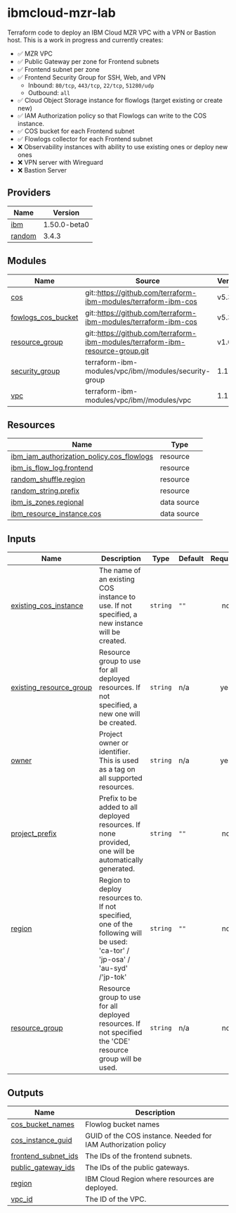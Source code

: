 # ibmcloud-mzr-lab

Terraform code to deploy an IBM Cloud MZR VPC with a VPN or Bastion host. This is a work in progress and currently creates:

 - :white_check_mark:  MZR VPC 
 - :white_check_mark:  Public Gateway per zone for Frontend subnets
 - :white_check_mark:  Frontend subnet per zone 
 - :white_check_mark:  Frontend Security Group for SSH, Web, and VPN
    - Inbound: `80/tcp`, `443/tcp`, `22/tcp`, `51280/udp`
    - Outbound: `all`
 - :white_check_mark:  Cloud Object Storage instance for flowlogs (target existing or create new)
 - :white_check_mark:  IAM Authorization policy so that Flowlogs can write to the COS instance.
 - :white_check_mark:  COS bucket for each Frontend subnet  
 - :white_check_mark:  Flowlogs collector for each Frontend subnet 
 - :x: Observability instances with ability to use existing ones or deploy new ones
 - :x: VPN server with Wireguard 
 - :x: Bastion Server 

## Providers

| Name | Version |
|------|---------|
| <a name="provider_ibm"></a> [ibm](#provider\_ibm) | 1.50.0-beta0 |
| <a name="provider_random"></a> [random](#provider\_random) | 3.4.3 |

## Modules

| Name | Source | Version |
|------|--------|---------|
| <a name="module_cos"></a> [cos](#module\_cos) | git::https://github.com/terraform-ibm-modules/terraform-ibm-cos | v5.3.1 |
| <a name="module_fowlogs_cos_bucket"></a> [fowlogs\_cos\_bucket](#module\_fowlogs\_cos\_bucket) | git::https://github.com/terraform-ibm-modules/terraform-ibm-cos | v5.3.1 |
| <a name="module_resource_group"></a> [resource\_group](#module\_resource\_group) | git::https://github.com/terraform-ibm-modules/terraform-ibm-resource-group.git | v1.0.5 |
| <a name="module_security_group"></a> [security\_group](#module\_security\_group) | terraform-ibm-modules/vpc/ibm//modules/security-group | 1.1.1 |
| <a name="module_vpc"></a> [vpc](#module\_vpc) | terraform-ibm-modules/vpc/ibm//modules/vpc | 1.1.1 |

## Resources

| Name | Type |
|------|------|
| [ibm_iam_authorization_policy.cos_flowlogs](https://registry.terraform.io/providers/IBM-Cloud/ibm/1.50.0-beta0/docs/resources/iam_authorization_policy) | resource |
| [ibm_is_flow_log.frontend](https://registry.terraform.io/providers/IBM-Cloud/ibm/1.50.0-beta0/docs/resources/is_flow_log) | resource |
| [random_shuffle.region](https://registry.terraform.io/providers/hashicorp/random/latest/docs/resources/shuffle) | resource |
| [random_string.prefix](https://registry.terraform.io/providers/hashicorp/random/latest/docs/resources/string) | resource |
| [ibm_is_zones.regional](https://registry.terraform.io/providers/IBM-Cloud/ibm/1.50.0-beta0/docs/data-sources/is_zones) | data source |
| [ibm_resource_instance.cos](https://registry.terraform.io/providers/IBM-Cloud/ibm/1.50.0-beta0/docs/data-sources/resource_instance) | data source |

## Inputs

| Name | Description | Type | Default | Required |
|------|-------------|------|---------|:--------:|
| <a name="input_existing_cos_instance"></a> [existing\_cos\_instance](#input\_existing\_cos\_instance) | The name of an existing COS instance to use. If not specified, a new instance will be created. | `string` | `""` | no |
| <a name="input_existing_resource_group"></a> [existing\_resource\_group](#input\_existing\_resource\_group) | Resource group to use for all deployed resources. If not specified, a new one will be created. | `string` | n/a | yes |
| <a name="input_owner"></a> [owner](#input\_owner) | Project owner or identifier. This is used as a tag on all supported resources. | `string` | n/a | yes |
| <a name="input_project_prefix"></a> [project\_prefix](#input\_project\_prefix) | Prefix to be added to all deployed resources. If none provided, one will be automatically generated. | `string` | `""` | no |
| <a name="input_region"></a> [region](#input\_region) | Region to deploy resources to. If not specified, one of the following will be used: 'ca-tor' / 'jp-osa' / 'au-syd' /'jp-tok' | `string` | `""` | no |
| <a name="input_resource_group"></a> [resource\_group](#input\_resource\_group) | Resource group to use for all deployed resources. If not specified the 'CDE' resource group will be used. | `string` | n/a | no |

## Outputs

| Name | Description |
|------|-------------|
| <a name="output_cos_bucket_names"></a> [cos\_bucket\_names](#output\_cos\_bucket\_names) | Flowlog bucket names |
| <a name="output_cos_instance_guid"></a> [cos\_instance\_guid](#output\_cos\_instance\_guid) | GUID of the COS instance. Needed for IAM Authorization policy |
| <a name="output_frontend_subnet_ids"></a> [frontend\_subnet\_ids](#output\_frontend\_subnet\_ids) | The IDs of the frontend subnets. |
| <a name="output_public_gateway_ids"></a> [public\_gateway\_ids](#output\_public\_gateway\_ids) | The IDs of the public gateways. |
| <a name="output_region"></a> [region](#output\_region) | IBM Cloud Region where resources are deployed. |
| <a name="output_vpc_id"></a> [vpc\_id](#output\_vpc\_id) | The ID of the VPC. |
<!-- END_TF_DOCS -->
